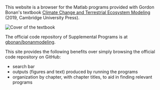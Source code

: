 
This website is a browser for the Matlab programs provided with Gordon Bonan's textbook [Climate Change and Terrestrial Ecosystem Modeling](http://www.cgd.ucar.edu/staff/bonan/ecomod/index.html) (2019, Cambridge University Press).

![Cover of the textbook](https://camo.githubusercontent.com/766346a3c1804b7dda001f028c62360f64909439/687474703a2f2f7777772e6367642e756361722e6564752f73746166662f626f6e616e2f65636f6d6f642f636f7665722e6a7067)

The official code repository of Supplemental Programs is at [gbonan/bonanmodeling](https://github.com/gbonan/bonanmodeling). 

This site provides the following benefits over simply browsing the official code repository on GitHub:
* search bar
* outputs (figures and text) produced by running the programs
* organization by chapter, with chapter titles, to aid in finding relevant programs
